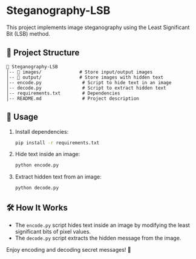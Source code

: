 # Steganography-LSB

This project implements image steganography using the Least Significant Bit (LSB) method.

## 📂 Project Structure
```
📂 Steganography-LSB
│-- 📂 images/              # Store input/output images
│-- 📂 output/              # Store images with hidden text
│-- encode.py               # Script to hide text in an image
│-- decode.py               # Script to extract hidden text
│-- requirements.txt        # Dependencies
│-- README.md               # Project description
```

## 🚀 Usage

1. Install dependencies:
   ```bash
   pip install -r requirements.txt
   ```

2. Hide text inside an image:
   ```bash
   python encode.py
   ```

3. Extract hidden text from an image:
   ```bash
   python decode.py
   ```

## 🛠 How It Works

- The `encode.py` script hides text inside an image by modifying the least significant bits of pixel values.
- The `decode.py` script extracts the hidden message from the image.

Enjoy encoding and decoding secret messages! 🔐
